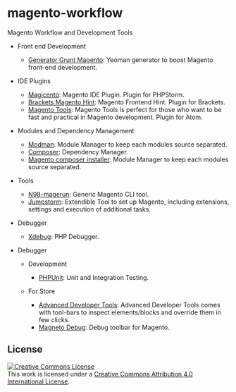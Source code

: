 # magento-workflow
Magento Workflow and Development Tools

+ Front end Development
  + [Generator Grunt Magento](https://www.npmjs.com/package/generator-grunt-magento): Yeoman generator to boost Magento front-end development.

+ IDE Plugins
  + [Magicento](http://magicento.com/): Magento IDE Plugin. Plugin for PHPStorm.
  + [Brackets Magento Hint](https://github.com/rafaelstz/brackets-magento-hint): Magento Frontend Hint. Plugin for Brackets.
  + [Magento Tools](https://atom.io/packages/magento-tools): Magento Tools is perfect for those who want to be fast and practical in Magento development. Plugin for Atom.

+ Modules and Dependency Management
  + [Modman](https://github.com/colinmollenhour/modman): Module Manager to keep each modules source separated.
  + [Composer](https://getcomposer.org/): Dependency Manager.
  + [Magento composer installer](http://magebase.com/magento-tutorials/composer-with-magento/): Module Manager to keep each modules source separated.

+ Tools
  + [N98-magerun](https://github.com/netz98/n98-magerun): Generic Magento CLI tool.
  + [Jumpstorm](https://github.com/netresearch/jumpstorm): Extendible Tool to set up Magento, including extensions, settings and execution of additional tasks.

+ Debugger
  + [Xdebug](http://xdebug.org/): PHP Debugger.

+ Debugger
  + Development
    + [PHPUnit](http://phpunit.de/manual/current/en/index.html): Unit and Integration Testing.

  + For Store
    + [Advanced Developer Tools](http://www.magentocommerce.com/magento-connect/advanced-developer-tools.html): Advanced Developer Tools comes with tool-bars to inspect elements/blocks and override them in few clicks.
    + [Magneto Debug](http://www.magentocommerce.com/magento-connect/magneto-debug.html): Debug toolbar for Magento.

## License

<a rel="license" href="http://creativecommons.org/licenses/by/4.0/"><img alt="Creative Commons License" style="border-width:0" src="https://i.creativecommons.org/l/by/4.0/88x31.png" /></a><br />This work is licensed under a <a rel="license" href="http://creativecommons.org/licenses/by/4.0/">Creative Commons Attribution 4.0 International License</a>.
